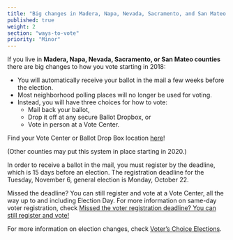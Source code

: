 ```yaml
---
title: "Big changes in Madera, Napa, Nevada, Sacramento, and San Mateo counties"
published: true
weight: 2
section: "ways-to-vote"
priority: "Minor"
---
```


If you live in **Madera, Napa, Nevada, Sacramento, or San Mateo counties** there are big changes to how you vote starting in 2018:  

- You will automatically receive your ballot in the mail a few weeks before the election.  
- Most neighborhood polling places will no longer be used for voting.    
- Instead, you will have three choices for how to vote:  
  - Mail back your ballot,  
  - Drop it off at any secure Ballot Dropbox, or  
  - Vote in person at a Vote Center.  

Find your Vote Center or Ballot Drop Box location [here](https://www.sos.ca.gov/elections/voters-choice-act/vca-counties/)!  

(Other counties may put this system in place starting in 2020.) 

In order to receive a ballot in the mail, you must register by the deadline, which is 15 days before an election. The registration deadline for the Tuesday, November 6, general election is Monday, October 22. 

Missed the deadline? You can still register and vote at a Vote Center, all the way up to and including Election Day. For more information on same-day voter registration, check [Missed the voter registration deadline? You can still register and vote!](#menu-item-missed-the-voter-registration-deadline-you-can-still-register-and-vote)

For more information on election changes, check [Voter’s Choice Elections](#menu-item-voters-choice-elections-big-changes-in-madera-napa-nevada-sacramento-and-san-mateo-counties).
